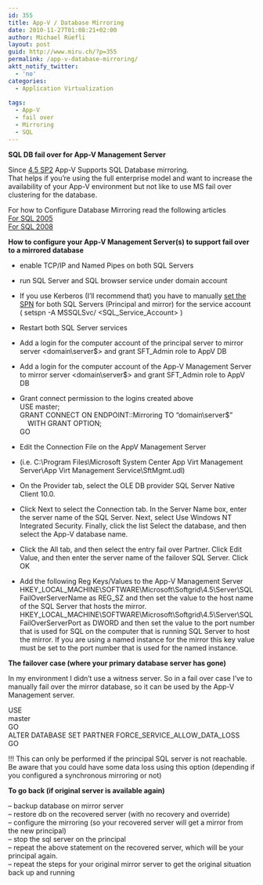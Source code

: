 ```yaml
---
id: 355
title: App-V / Database Mirroring
date: 2010-11-27T01:08:21+02:00
author: Michael Rüefli
layout: post
guid: http://www.miru.ch/?p=355
permalink: /app-v-database-mirroring/
aktt_notify_twitter:
  - 'no'
categories:
  - Application Virtualization
  
tags:
  - App-V
  - fail over
  - Mirroring
  - SQL
---
```

**SQL DB fail over for App-V Management Server**

Since <a href="http://www.google.ch/url?sa=t&source=web&cd=1&ved=0CBkQFjAA&url=http%3A%2F%2Fwww.microsoft.com%2Fdownloads%2Fdetails.aspx%3FFamilyID%3Dc8ef481e-ddbd-472b-8ce8-ffa2fdba314f&rct=j&q=download%20app-v%204.5%20sp2&ei=7jrwTOW8A9D2sgbwlaH7Cg&usg=AFQjCNHA24AFRCFzuDmv7FTfeiBa-gpSNA&cad=rja" target="_blank">4.5 SP2</a> App-V Supports SQL Database mirroring.  
That helps if you&#8217;re using the full enterprise model and want to increase the availability of your App-V environment but not like to use MS fail over clustering for the database.

For how to Configure Database Mirroring read the following articles  
<a href="http://go.microsoft.com/fwlink/?LinkId=187478" target="_blank">For SQL 2005 </a>  
<a href="http://go.microsoft.com/fwlink/?LinkId=187477" target="_blank">For SQL 2008</a>

**How to configure your App-V Management Server(s) to support fail over  to a mirrored database**

  * enable TCP/IP and Named Pipes on both SQL Servers
  * run SQL Server and SQL browser service under domain account
  * If you use Kerberos (I&#8217;ll recommend that) you have to manually <a href="http://technet.microsoft.com/en-us/library/cc773257(WS.10).aspx" target="_blank">set the SPN</a> for both SQL Servers (Principal and mirror) for the service account ( setspn -A MSSQLSvc/<FQDN> <SQL\_Service\_Account> )
  * Restart both SQL Server services
  * Add a login for the computer account of the principal server to mirror server <domain\server$> and grant SFT_Admin role to AppV DB
  * Add a login for the computer account of the App-V Management Server to mirror server <domain\server$> and grant SFT_Admin role to AppV DB
  * Grant connect permission to the logins created above  
    USE master;  
    GRANT CONNECT ON ENDPOINT::Mirroring TO &#8220;domain\server$&#8221;   
        WITH GRANT OPTION;  
    GO
  * Edit the Connection File on the AppV Management Server
  * (i.e. C:\Program Files\Microsoft System Center App Virt Management Server\App Virt Management Service\SftMgmt.udl)
  * On the Provider tab, select the OLE DB provider SQL Server Native Client 10.0.
  * Click Next to select the Connection tab. In the Server Name box, enter the server name of the SQL Server. Next, select Use Windows NT Integrated Security. Finally, click the list Select the database, and then select the App-V database name.
  * Click the All tab, and then select the entry fail over Partner. Click Edit Value, and then enter the server name of the failover SQL Server. Click OK

  * Add the following Reg Keys/Values to the App-V Management Server  
    HKEY\_LOCAL\_MACHINE\SOFTWARE\Microsoft\Softgrid\4.5\Server\SQLFailOverServerName as REG_SZ and then set the value to the host name of the SQL Server that hosts the mirror.  
    HKEY\_LOCAL\_MACHINE\SOFTWARE\Microsoft\Softgrid\4.5\Server\SQLFailOverServerPort as DWORD and then set the value to the port number that is used for SQL on the computer that is running SQL Server to host the mirror. If you are using a named instance for the mirror this key value must be set to the port number that is used for the named instance.

**The failover case (where your primary database server has gone)**

In my environment I didn&#8217;t use a witness server. So in a fail over case I&#8217;ve to manually fail over the mirror database, so it can be used by the App-V Management server.

USE  
master  
GO  
ALTER DATABASE <your appv db name> SET PARTNER FORCE\_SERVICE\_ALLOW\_DATA\_LOSS  
GO

!!! This can only be performed if the principal SQL server is not reachable. Be aware that you could have some data loss using this option (depending if you configured a synchronous mirroring or not)

**To go back (if original server is available again)**

&#8211; backup database on mirror server  
&#8211; restore db on the recovered server (with no recovery and override)  
&#8211; configure the mirroring (so your recovered server will get a mirror from the new principal)  
&#8211; stop the sql server on the principal  
&#8211; repeat the above statement on the recovered server, which will be your principal again.  
&#8211; repeat the steps for your original mirror server to get the original situation back up and running